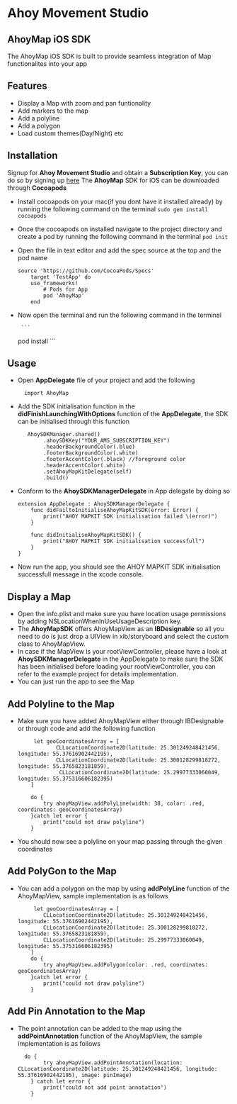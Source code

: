 # Ahoy Movement Studio
## AhoyMap iOS SDK



The AhoyMap iOS SDK is built to provide seamless integration of Map functionalites into your app


## Features

- Display a Map with zoom and pan funtionality
- Add markers to the map
- Add a polyline
- Add a polygon
- Load custom themes(Day/Night) etc


## Installation

  Signup for **Ahoy Movement Studio** and obtain a **Subscription Key**, you can do so by signing up [here](https://ams.ahoy.technology)
  The **AhoyMap** SDK for iOS can be downloaded through **Cocoapods**
  
  - Install cocoapods on your mac(if you dont have it installed already) by running the following command on the terminal
        ```
    sudo gem install cocoapods
        ```   
- Once the cocoapods on installed navigate to the project directory and create a pod by running the following command in the terminal
       ```
    pod init
        ``` 
- Open the  file in text editor and add the spec source at the top and the pod name  

    ```
    source 'https://github.com/CocoaPods/Specs' 
        target 'TestApp' do
        use_frameworks!
            # Pods for App
            pod 'AhoyMap'
        end
    ``` 
- Now open the terminal and run the following command in the terminal

       ```
    pod install
        ``` 

## Usage
- Open **AppDelegate** file of your project and add the following

    ```
      import AhoyMap
    ``` 
- Add the SDK initialisation function in the **didFinishLaunchingWithOptions** function of the **AppDelegate**, the SDK can be initialised through this function

    ```
       AhoySDKManager.shared()
            .ahoySDKKey("YOUR_AMS_SUBSCRIPTION_KEY")
            .headerBackgroundColor(.blue)
            .footerBackgroundColor(.white)
            .footerAccentColor(.black) //foreground color
            .headerAccentColor(.white)
            .setAhoyMapKitDelegate(self)
            .build()
    ```
- Conform to the **AhoySDKManagerDelegate** in App delegate by doing so

    ```
    extension AppDelegate : AhoySDKManagerDelegate {
        func didFailtoInitialiseAhoyMapKitSDK(error: Error) {
            print("AHOY MAPKIT SDK initialisation failed \(error)")
        }

        func didInitialiseAhoyMapKitSDK() {
            print("AHOY MAPKIT SDK initialisation successfull")
        }
    }
    ```
- Now run the app, you should see the AHOY MAPKIT SDK initialisation successfull message in the xcode console.

## Display a Map
- Open the info.plist and make sure you have location usage permissions by adding NSLocationWhenInUseUsageDescription key.
- The **AhoyMapSDK** offers AhoyMapView as an **IBDesignable** so all you need to do is just drop a UIView in xib/storyboard and select the custom class to AhoyMapView.
- In case if the MapView is your rootViewController, please have a look at **AhoySDKManagerDelegate** in the AppDelegate to make sure the SDK has been initialised before loading your rootViewController, you can refer to the example project for details implementation.
- You can just run the app to see the Map

## Add Polyline to the Map
- Make sure you have added AhoyMapView either through IBDesignable or through code and add the following function

    ```
         let geoCoordinatesArray = [
                CLLocationCoordinate2D(latitude: 25.301249248421456, longitude: 55.37616902442195),
                CLLocationCoordinate2D(latitude: 25.300128299818272, longitude: 55.3765823181859),
                 CLLocationCoordinate2D(latitude: 25.29977333060049, longitude: 55.375316606182395)
        ]
        
        do {
            try ahoyMapView.addPolyLine(width: 30, color: .red, coordinates: geoCoordinatesArray)
        }catch let error {
            print("could not draw polyline")
        }
    ```
- You should now see a polyline on your map passing through the given coordinates

## Add PolyGon to the Map
- You can add a polygon on the map by using **addPolyLine** function of the AhoyMapView, sample implementation is as follows

    ```
         let geoCoordinatesArray = [
            CLLocationCoordinate2D(latitude: 25.301249248421456, longitude: 55.37616902442195),
            CLLocationCoordinate2D(latitude: 25.300128299818272, longitude: 55.3765823181859),
            CLLocationCoordinate2D(latitude: 25.29977333060049, longitude: 55.375316606182395)
        ]
        do {
            try ahoyMapView.addPolygon(color: .red, coordinates: geoCoordinatesArray)        
        }catch let error {
            print("could not draw polyline")
        }
    ```
## Add Pin Annotation to the Map
- The point annotation can be added to the map using the **addPointAnnotation** function of the AhoyMapView, the sample implementation is as follows

    ```
      do {
            try ahoyMapView.addPointAnnotation(location: CLLocationCoordinate2D(latitude: 25.301249248421456, longitude: 55.37616902442195), image: pinImage)
        } catch let error {
            print("could not add point annotation")
        }
    ```


